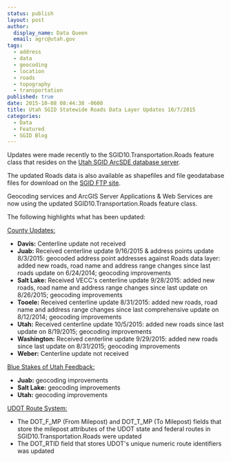 ```yaml
---
status: publish
layout: post
author:
  display_name: Data Queen
  email: agrc@utah.gov
tags:
  - address
  - data
  - geocoding
  - location
  - roads
  - topography
  - transportation
published: true
date: 2015-10-08 08:44:38 -0600
title: Utah SGID Statewide Roads Data Layer Updates 10/7/2015
categories:
  - Data
  - Featured
  - SGID Blog
---
```

<p>Updates were made recently to the SGID10.Transportation.Roads feature class that resides on the <a href="{{ "/data/how-to-connect-to-the-sgid-via-sde/" | prepend: site.baseurl }}">Utah SGID ArcSDE database server</a>.</p>
<p>The updated Roads data is also available as shapefiles and file geodatabase files for download on the <a href="ftp://ftp.agrc.utah.gov/UtahSGID_Vector/UTM12_NAD83/TRANSPORTATION/PackagedData/_Statewide/UtahRoadAndHighwaySystem/">SGID FTP site</a>.</p>
<p>Geocoding services and ArcGIS Server Applications & Web Services are now using the updated SGID10.Transportation.Roads feature class.</p>
<p>The following highlights what has been updated:</p>
<p><span style="text-decoration: underline;">County Updates:</span></p>
<ul>
<li><strong>Davis:</strong> Centerline update not received</li>
<li><strong>Juab:</strong> Received centerline update 9/16/2015 & address points update 8/3/2015: geocoded address point addresses against Roads data layer: added new roads, road name and address range changes since last roads update on 6/24/2014; geocoding improvements</li>
<li><strong>Salt Lake:</strong> Received VECC's centerline update 9/28/2015: added new roads, road name and address range changes since last update on 8/26/2015; geocoding improvements</li>
<li><strong>Tooele:</strong> Received centerline update 8/31/2015: added new roads, road name and address range changes since last comprehensive update on 8/12/2014; geocoding improvements</li>
<li><strong>Utah:</strong> Received centerline update 10/5/2015: added new roads since last update on 8/19/2015; geocoding improvements</li>
<li><strong>Washington:</strong> Received centerline update 9/29/2015: added new roads since last update on 8/31/2015; geocoding improvements</li>
<li><strong>Weber:</strong> Centerline update not received</li>
</ul>
<p><span style="text-decoration: underline;">Blue Stakes of Utah Feedback:</span></p>
<ul>
<li><strong>Juab:</strong> geocoding improvements</li>
<li><strong>Salt Lake:</strong> geocoding improvements</li>
<li><strong>Utah:</strong> geocoding improvements</li>
</ul>
<p><span style="text-decoration: underline;">UDOT Route System:</span></p>
<ul>
<li>The DOT_F_MP (From Milepost) and DOT_T_MP (To Milepost) fields that store the milepost attributes of the UDOT state and federal routes in SGID10.Transportation.Roads were updated</li>
<li>The DOT_RTID field that stores UDOT's unique numeric route identifiers was updated</li>
